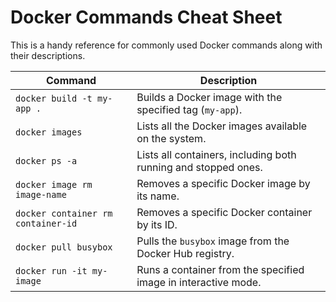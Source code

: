 # Docker Commands Cheat Sheet

This is a handy reference for commonly used Docker commands along with their descriptions.

| **Command**                          | **Description**                                               |
|--------------------------------------|---------------------------------------------------------------|
| `docker build -t my-app .`           | Builds a Docker image with the specified tag (`my-app`).      |
| `docker images`                      | Lists all the Docker images available on the system.          |
| `docker ps -a`                       | Lists all containers, including both running and stopped ones.|
| `docker image rm image-name`         | Removes a specific Docker image by its name.                  |
| `docker container rm container-id`   | Removes a specific Docker container by its ID.                |
| `docker pull busybox`                | Pulls the `busybox` image from the Docker Hub registry.        |
| `docker run -it my-image`            | Runs a container from the specified image in interactive mode.|

